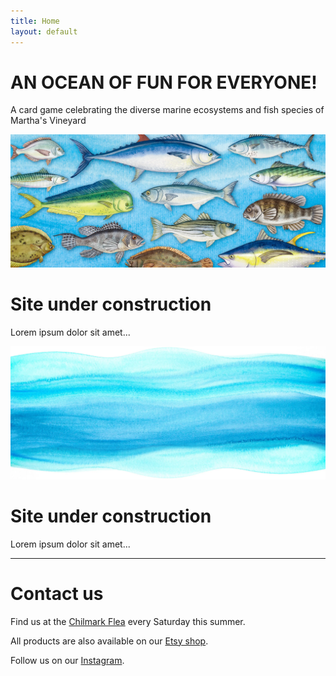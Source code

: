 ```yaml
---
title: Home
layout: default
---
```


## <a id="home"></a>
# AN OCEAN OF FUN FOR EVERYONE!
A card game celebrating the diverse marine ecosystems and fish species of Martha's Vineyard


<img src="hero.webp" class="full-bleed" alt="Hero image">

## <a id="game"></a>
# Site under construction
Lorem ipsum dolor sit amet...

<img src="wave.webp" class="full-bleed" alt="Wave image">

## <a id="merch"></a>
# Site under construction
Lorem ipsum dolor sit amet...

---

## <a id="contact"></a>
# Contact us
Find us at the [Chilmark Flea](https://www.facebook.com/chilmarkflea) every Saturday this summer.

All products are also available on our [Etsy shop](https://www.etsy.com/shop/GoFishMV). 

Follow us on our [Instagram](https://www.instagram.com/gofishmv).
